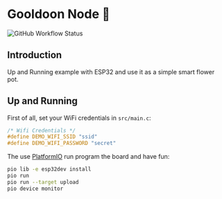 # Gooldoon Node :sunflower:

![GitHub Workflow Status](https://img.shields.io/github/workflow/status/r523/gooldoon-node/ci?label=ci&logo=github&style=flat-square)

## Introduction

Up and Running example with ESP32 and use it as a simple smart flower pot.

## Up and Running

First of all, set your WiFi credentials in `src/main.c`:

```c
/* Wifi Credentials */
#define DEMO_WIFI_SSID "ssid"
#define DEMO_WIFI_PASSWORD "secret"
```

The use [PlatformIO](https://platformio.org/) run program the board and have fun:

```sh
pio lib -e esp32dev install
pio run
pio run --target upload
pio device monitor
```
